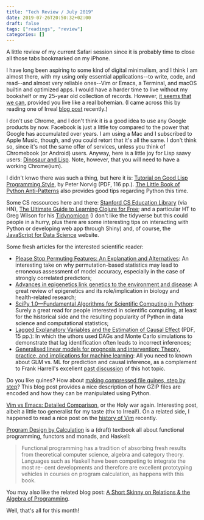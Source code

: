 ```yaml
---
title: "Tech Review / July 2019"
date: 2019-07-26T20:50:32+02:00
draft: false
tags: ["readings", "review"]
categories: []
---
```


A little review of my current Safari session since it is probably time to close all those tabs bookmarked on my iPhone.

<!--more-->

I have long been aspiring to some kind of digital minimalism, and I think I am almost there, with my using only essential applications--to write, code, and read--and almost very reliable ones--Vim or Emacs, a Terminal, and macOS builtin and optimized apps. I would have a harder time to live without my bookshelf or my 25-year old collection of records. However, [it seems that we can](https://markmanson.net/minimalism), provided you live like a real bohemian. (I came across this by reading one of Irreal [blog post](https://irreal.org/blog/?p=8197) recently.)

I don't use Chrome, and I don't think it is a good idea to use any Google products by now. Facebook is just a little toy compared to the power that Google has accumulated over years. I am using a Mac and I subscribed to Apple Music, though, and you could retort that it's all the same. I don't think so, since it's not the same offer of services, unless you think of Chromebook (or Android) users. Anyway, here is a little joy for Lisp saavy users: [Dinosaur and Lisp](http://vito.sdf.org/dino.html). Note, however, that you will need to have a working Chrome(ium).

I didn't knwo there was such a thing, but here it is: [Tutorial on Good Lisp Programming Style](https://www.cs.umd.edu/~nau/cmsc421/norvig-lisp-style.pdf), by Peter Norvig (PDF, 116 pp.). [The Little Book of Python Anti-Patterns](https://docs.quantifiedcode.com/python-anti-patterns/index.html) also provides good tips regarding Python this time.

Some CS ressources here and there: [Stanford CS Education Library](http://cslibrary.stanford.edu) (via HN), [The Ultimate Guide to Learning Clojure for Free](https://purelyfunctional.tv/mini-guide/the-ultimate-guide-to-learning-clojure-for-free/); and a particular HT to Greg Wilson for his [Tidynomicon](https://gvwilson.github.io/tidynomicon/) (I don't like the tidyverse but this could people in a hurry, plus there are some interesting tips on interacting with Python or developing web app through Shiny) and, of course, the [JavaScript for Data Science](http://js4ds.org) website.

Some fresh articles for the interested scientific reader:

- [Please Stop Permuting Features: An Explanation and Alternatives](https://arxiv.org/abs/1905.03151): An interesting take on why permutation-based statistics may lead to erroneous assessment of model accuracy, especially in the case of strongly correlated predictors;
- [Advances in epigenetics link genetics to the environment and disease](https://www.nature.com/articles/s41586-019-1411-0): A great review of epigenetics and its role/implication in biology and health-related research;
- [SciPy 1.0—Fundamental Algorithms for Scientific Computing in Python](https://arxiv.org/abs/1907.10121): Surely a great read for people interested in scientific computing, at least for the historical side and the resulting popularity of Python in data science and computational statistics;
- [Lagged Explanatory Variables and the Estimation of Causal Effect](https://tompepinsky.files.wordpress.com/2017/06/jop2017.pdf) (PDF, 15 pp.): In which the uthors used DAGs and Monte Carlo simulations to demonstrate that lag identification often leads to incorrect inferences;
- [Generalised linear models for prognosis and intervention: Theory, practice, and implications for machine learning](https://arxiv.org/abs/1906.01461): All you need to known about GLM vs. ML for prediction and causal inference, as a complement to Frank Harrell's excellent [past discussion](https://www.fharrell.com/post/stat-ml) of this hot topic.

Do you like quines? How about [making compressed file quines, step by step](https://blog.matthewbarber.io/2019/07/22/how-to-make-compressed-file-quines)? This blog post provides a nice description of how GZIP files are encoded and how they can be manipulated using Python.

[Vim vs Emacs: Detailed Comparison](https://linuxhint.com/vim_vs_emacs/), or the Holy war again. Interesting post, albeit a little too generalist for my taste (thx to Irreal!). On a related side, I happened to read a nice post on the [history of Vim](https://begriffs.com/posts/2019-07-19-history-use-vim.html) recently.

[Program Design by Calculation](http://www4.di.uminho.pt/~jno/ps/pdbc.pdf) is a (draft) textbook all about functional programming, functors and monads, and Haskell:

> Functional programming has a tradition of absorbing fresh results from theoretical computer science, algebra and category theory. Languages such as Haskell have been competing to integrate the most re- cent developments and therefore are excellent prototyping vehicles in courses on program calculation, as happens with this book.

You may also like the related blog post: [A Short Skinny on Relations & the Algebra of Programming](http://www.philipzucker.com/a-short-skinny-on-relations-towards-the-algebra-of-programming/).

Well, that's all for this month!
